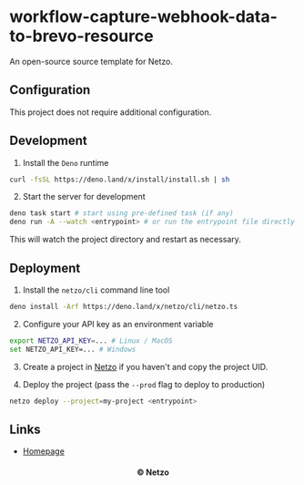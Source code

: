 # workflow-capture-webhook-data-to-brevo-resource

An open-source source template for Netzo.

## Configuration

This project does not require additional configuration.

## Development

1. Install the `Deno` runtime

```sh
curl -fsSL https://deno.land/x/install/install.sh | sh
```

2. Start the server for development

```sh
deno task start # start using pre-defined task (if any)
deno run -A --watch <entrypoint> # or run the entrypoint file directly
```

This will watch the project directory and restart as necessary.

## Deployment

1. Install the `netzo/cli` command line tool

```sh
deno install -Arf https://deno.land/x/netzo/cli/netzo.ts
```

2. Configure your API key as an environment variable

```sh
export NETZO_API_KEY=... # Linux / MacOS
set NETZO_API_KEY=... # Windows
```

3. Create a project in [Netzo](https://app.netzo.io) if you haven't and copy the
   project UID.

4. Deploy the project (pass the `--prod` flag to deploy to production)

```sh
netzo deploy --project=my-project <entrypoint>
```

## Links

- [Homepage](https://app.netzo.io/templates/workflow-capture-webhook-data-to-brevo-resource)

<div align="center">
  <h4>© Netzo</h4>
</div>
